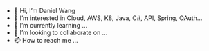 - 👋 Hi, I’m Daniel Wang
- 👀 I’m interested in Cloud, AWS, K8, Java, C#, API, Spring, OAuth...
- 🌱 I’m currently learning ...
- 💞️ I’m looking to collaborate on ...
- 📫 How to reach me ...

<!---
wyalchemy/wyalchemy is a ✨ special ✨ repository because its `README.md` (this file) appears on your GitHub profile.
You can click the Preview link to take a look at your changes.
--->
